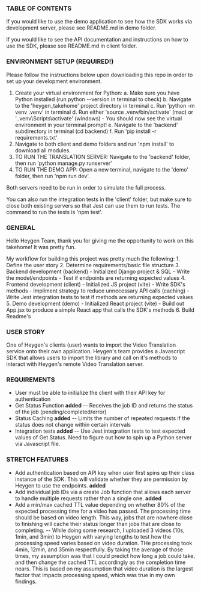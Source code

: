### TABLE OF CONTENTS

If you would like to use the demo application to see how the SDK works via development server, please see README.md in demo folder.

If you would like to see the API documentation and instructions on how to use the SDK, please see README.md in client folder.

### ENVIRONMENT SETUP (REQUIRED!)

Please follow the instructions below upon downloading this repo in order to set up your development environment.

1. Create your virtual environment for Python:
    a. Make sure you have Python installed (run python --version in terminal to check)
    b. Navigate to the 'heygen_takehome' project directory in terminal
    c. Run 'python -m venv .venv' in terminal
    d. Run either 'source .venv/bin/activate' (mac) or '.\.venv\Scripts\activate' (windows)
        - You should now see the virtual environment in your terminal prompt! 
    e. Navigate to the 'backend' subdirectory in terminal (cd backend)
    f. Run 'pip install -r requirements.txt'
2. Navigate to both client and demo folders and run 'npm install' to download all modules.
3. TO RUN THE TRANSLATION SERVER: Navigate to the 'backend' folder, then run 'python manage.py runserver'
4. TO RUN THE DEMO APP: Open a new terminal, navigate to the 'demo' folder, then run 'npm run dev'.

Both servers need to be run in order to simulate the full process.

You can also run the integration tests in the 'client' folder, but make sure to close both existing servers so that Jest can use them to run tests. The command to run the tests is 'npm test'.

### GENERAL

Hello Heygen Team, thank you for giving me the opportunity to work on this takehome! It was pretty fun.

My workflow for building this project was pretty much the following:
    1. Define the user story
    2. Determine requirements/basic file structure
    3. Backend development (backend)
        - Initialized Django project & SQL
        - Write the model/endpoints
        - Test if endpoints are returning expected values
    4. Frontend development (client)
        - Initialized JS project (vite)
        - Write SDK's methods
        - Impliment strategy to reduce unnecessary API calls (caching)
        - Write Jest integration tests to test if methods are returning expected values
    5. Demo development (demo)
        - Initialized React project (vite)
        - Build out App.jsx to produce a simple React app that calls the SDK's methods
    6. Build Readme's

### USER STORY

One of Heygen's clients (user) wants to import the Video Translation service onto their own application. 
Heygen's team provides a Javascript SDK that allows users to import the library and call on it's methods to interact with Heygen's remote Video Translation server.

### REQUIREMENTS

- User must be able to initialize the client with their API key for authentication
- Get Status Function **added**
    -- Receives the job ID and returns the status of the job (pending/completed/error)
- Status Caching **added**
    -- Limits the number of repeated requests if the status does not change within certain intervals
- Integration tests **added**
    -- Use Jest integration tests to test expected values of Get Status. Need to figure out how to spin up a Python server via Javascript file.

### STRETCH FEATURES

- Add authentication based on API key when user first spins up their class instance of the SDK. This will validate whether they are permission by Heygen to use the endpoints. **added**
- Add individual job IDs via a create Job function that allows each server to handle multiple requests rather than a single one. **added**
- Add a min/max cached TTL value depending on whether 80% of the expected processing time for a video has passed. The processing time should be based on video length. This way, jobs that are nowhere close to finishing will cache their status longer than jobs that are close to completing. 
    -- While doing some research, I uploaded 3 videos (10s, 1min, and 3min) to Heygen with varying lengths to test how the processing speed varies based on video duration. THe processing took 4min, 12min, and 35min respectfully. By taking the average of those times, my assumption was that I could predict how long a job could take, and then change the cached TTL accordingly as the completion time nears. This is based on my assumption that video duration is the largest factor that impacts processing speed, which was true in my own findings.
